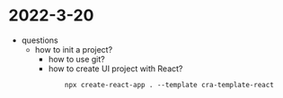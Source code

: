 # 2022-3-20

- questions
  - how to init a project?
    - how to use git?
    - how to create UI project with React?
      ```shell
          npx create-react-app . --template cra-template-react
      ```
